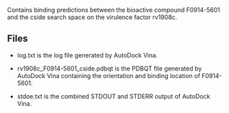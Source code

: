 Contains binding predictions between the bioactive compound F0914-5601 and the cside search space on the virulence factor rv1908c.

## Files

- log.txt is the log file generated by AutoDock Vina.

- rv1908c_F0914-5601_cside.pdbqt is the PDBQT file generated by AutoDock Vina containing the orientation and binding location of F0914-5601.

- stdoe.txt is the combined STDOUT and STDERR output of AutoDock Vina.

